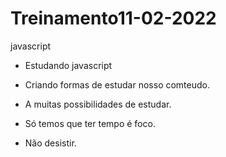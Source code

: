 # Treinamento11-02-2022

 javascript

- Estudando javascript

- Criando formas de estudar nosso comteudo.

- A muitas possibilidades de estudar.

- Só temos que ter tempo é foco.

- Não desistir.
